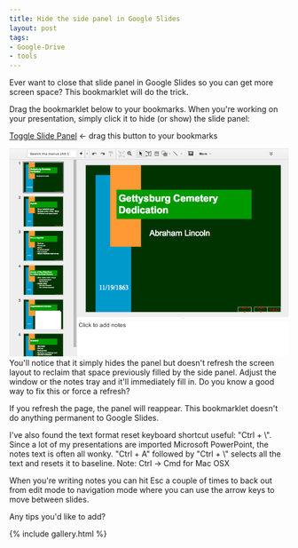 ```yaml
---
title: Hide the side panel in Google Slides
layout: post
tags:
- Google-Drive
- tools
---
```


Ever want to close that slide panel in Google Slides so you can get more screen space?  This
bookmarklet will do the trick.

Drag the bookmarklet below to your bookmarks. When you're working on your
presentation, simply click it to hide (or show) the slide panel:

<a class="button"
   href="javascript:(function (){var e=document.getElementById('filmstrip');e.style.display=(e.style.display=='')?'none':'';})();void(0)"
   onclick="void(0)">Toggle Slide Panel</a> ←  drag this button to your bookmarks

<div class="gallery">
  <a href="/images/slides-before.png" data-gallery="slides"
     title="Normal Google Slide view with side panel for scrolling through slides.">
     <img src="/images/slides-before.png"></a>
  <a href="/images/slides-after.png" data-gallery="slides"
     title="Hiding the side panel gives more room."></a>
</div>
You'll notice that it simply hides the panel but doesn't refresh the screen
layout to reclaim that space previously filled by the side panel.  Adjust the
window or the notes tray and it'll immediately fill in.  Do you know a good
way to fix this or force a refresh?

If you refresh the page, the panel will reappear.  This bookmarklet doesn't do
anything permanent to Google Slides.

I've also found the text format reset keyboard shortcut useful: "Ctrl + \\".
Since a lot of my presentations are imported Microsoft PowerPoint, the notes
text is often all wonky. "Ctrl + A" followed by "Ctrl + \\" selects all the
text and resets it to baseline.  Note: Ctrl &rarr; Cmd for Mac OSX

When you're writing notes you can hit Esc a couple of times to back out from
edit mode to navigation mode where you can use the arrow keys to move between
slides.

Any tips you'd like to add?

{% include gallery.html %}
